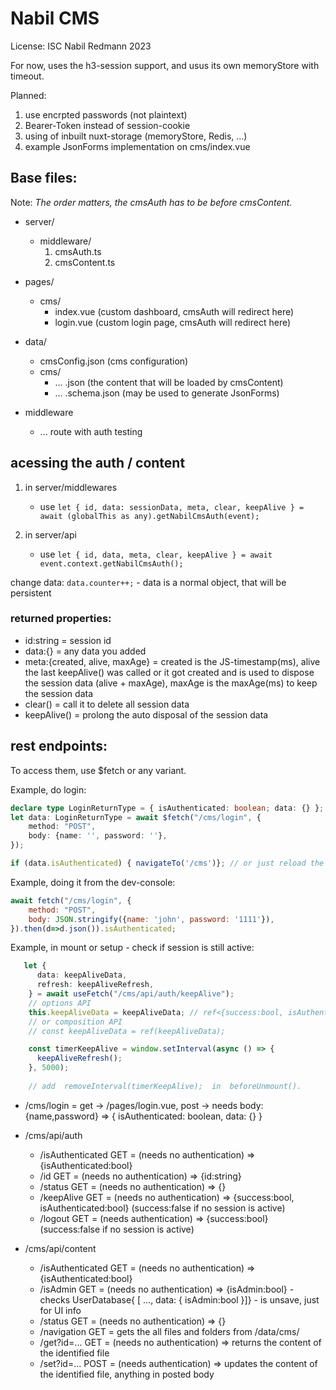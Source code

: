 # Nabil CMS

License: ISC Nabil Redmann 2023

For now, uses the h3-session support, and usus its own memoryStore with timeout.

Planned: 
1. use encrpted passwords (not plaintext)
2. Bearer-Token instead of session-cookie
3. using of inbuilt nuxt-storage (memoryStore, Redis, ...)
4. example JsonForms implementation on cms/index.vue


## Base files:

Note: *The order matters, the cmsAuth has to be before cmsContent.*

- server/
    - middleware/
        1. cmsAuth.ts
        2. cmsContent.ts

- pages/
    - cms/
        - index.vue (custom dashboard, cmsAuth will redirect here)
        - login.vue (custom login page, cmsAuth will redirect here)

- data/
    - cmsConfig.json (cms configuration)
    - cms/
        - ... .json (the content that will be loaded by cmsContent)
        - ... .schema.json (may be used to generate JsonForms)

- middleware
    - ... route with auth testing
    
## acessing the auth / content 

1. in server/middlewares
    - use `let { id, data: sessionData, meta, clear, keepAlive } = await (globalThis as any).getNabilCmsAuth(event);`
    
2. in server/api
    - use `let { id, data, meta, clear, keepAlive } = await event.context.getNabilCmsAuth();`

change data: `data.counter++;`
    - data is a normal object, that will be persistent
 
### returned properties:
- id:string = session id
- data:{} = any data you added
- meta:{created, alive, maxAge} = created is the JS-timestamp(ms), alive the last keepAlive() was called or it got created and is used to dispose the session data (alive + maxAge), maxAge is the maxAge(ms) to keep the session data 
- clear() = call it to delete all session data
- keepAlive() = prolong the auto disposal of the session data

## rest endpoints:

To access them, use $fetch or any variant.

Example, do login:
```ts
declare type LoginReturnType = { isAuthenticated: boolean; data: {} };
let data: LoginReturnType = await $fetch("/cms/login", {
    method: "POST",
    body: {name: '', password: ''},
});

if (data.isAuthenticated) { navigateTo('/cms')}; // or just reload the page ...
```

Example, doing it from the dev-console:
```js
await fetch("/cms/login", {
    method: "POST",
    body: JSON.stringify({name: 'john', password: '1111'}),
}).then(d=>d.json()).isAuthenticated;
```

Example, in mount or setup - check if session is still active:
```ts
   let {
      data: keepAliveData,
      refresh: keepAliveRefresh,
    } = await useFetch("/cms/api/auth/keepAlive");
    // options API
    this.keepAliveData = keepAliveData; // ref<{success:bool, isAuthenticated:bool}>
    // or composition API
    // const keepAliveData = ref(keepAliveData);

    const timerKeepAlive = window.setInterval(async () => {
      keepAliveRefresh();
    }, 5000);
    
    // add  removeInterval(timerKeepAlive);  in  beforeUnmount().
```


- /cms/login = get -> /pages/login.vue, post -> needs body:{name,password} => { isAuthenticated: boolean, data: {} }
- /cms/api/auth
    - /isAuthenticated GET = (needs no authentication) => {isAuthenticated:bool}
    - /id GET = (needs no authentication) => {id:string}
    - /status GET = (needs no authentication)  => {}
    - /keepAlive GET = (needs no authentication) => {success:bool, isAuthenticated:bool} (success:false if no session is active)
    - /logout GET = (needs authentication) => {success:bool} (success:false if no session is active)
    
- /cms/api/content
    - /isAuthenticated GET = (needs no authentication) => {isAuthenticated:bool}
    - /isAdmin GET = (needs no authentication) => {isAdmin:bool} - checks UserDatabase{ [ ..., data: { isAdmin:bool }]} - is unsave, just for UI info
    - /status GET = (needs no authentication)  => {}
    - /navigation GET = gets the all files and folders from /data/cms/
    - /get?id=... GET = (needs no authentication) => returns the content of the identified file
    - /set?id=... POST = (needs authentication) => updates the content of the identified file, anything in posted body
    